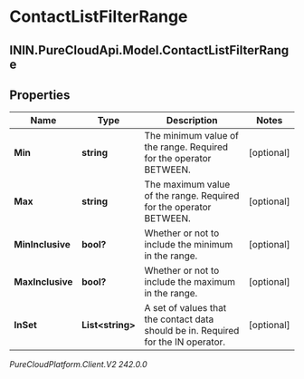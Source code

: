 # ContactListFilterRange

## ININ.PureCloudApi.Model.ContactListFilterRange

## Properties

|Name | Type | Description | Notes|
|------------ | ------------- | ------------- | -------------|
| **Min** | **string** | The minimum value of the range. Required for the operator BETWEEN. | [optional] |
| **Max** | **string** | The maximum value of the range. Required for the operator BETWEEN. | [optional] |
| **MinInclusive** | **bool?** | Whether or not to include the minimum in the range. | [optional] |
| **MaxInclusive** | **bool?** | Whether or not to include the maximum in the range. | [optional] |
| **InSet** | **List&lt;string&gt;** | A set of values that the contact data should be in. Required for the IN operator. | [optional] |



_PureCloudPlatform.Client.V2 242.0.0_
